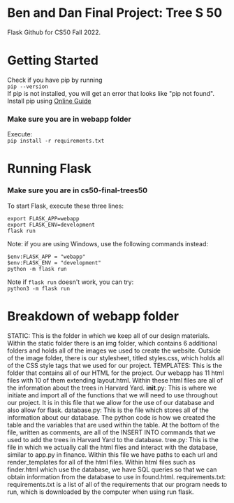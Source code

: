 # Ben and Dan Final Project: Tree S 50

Flask Github for CS50 Fall 2022.

# Getting Started

Check if you have pip by running <br/>
`pip --version` <br/>
If pip is not installed, you will get an error that looks like "pip not found". Install pip using [Online Guide](https://www.geeksforgeeks.org/download-and-install-pip-latest-version/) <br/>
### Make sure you are in webapp folder

Execute: <br/>
`pip install -r requirements.txt`

# Running Flask

### Make sure you are in cs50-final-trees50

To start Flask, execute these three lines: <br/>

`export FLASK_APP=webapp` <br/>
`export FLASK_ENV=development` <br/>
`flask run`

Note: if you are using Windows, use the following commands instead: <br/>

`$env:FLASK_APP = "webapp"` <br/>
`$env:FLASK_ENV = "development"` <br/>
`python -m flask run`

Note if `flask run` doesn't work, you can try: <br/>
`python3 -m flask run`

# Breakdown of webapp folder
STATIC: This is the folder in which we keep all of our design materials. Within the static folder there is an img folder, which contains 6 additional folders and holds all of the images we used to create the website. Outside of the image folder, there is our stylesheet, titled styles.css, which holds all of the CSS style tags that we used for our project. 
TEMPLATES: This is the folder that contains all of our HTML for the project. Our webapp has 11 html files with 10 of them extending layout.html. Within these html files are all of the information about the trees in Harvard Yard. 
__init__.py: This is where we initiate and import all of the functions that we will need to use throughout our project. It is in this file that we allow for the use of our database and also allow for flask. 
database.py: This is the file which stores all of the information about our database. The python code is how we created the table and the variables that are used within the table. At the bottom of the file, written as comments, are all of the INSERT INTO commands that we used to add the trees in Harvard Yard to the database.
tree.py: This is the file in which we actually call the html files and interact with the database, similar to app.py in finance. Within this file we have paths to each url and render_templates for all of the html files. Within html files such as finder.html which use the database, we have SQL queries so that we can obtain information from the database to use in found.html. 
requirements.txt: requirements.txt is a list of all of the requirements that our program needs to run, which is downloaded by the computer when using run flask. 